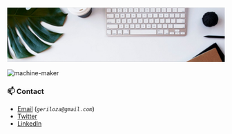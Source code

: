 ![Header](./1671962136306.jpeg)

<p align="left"> <img src="https://komarev.com/ghpvc/?username=gerex1408&label=Profile%20views&color=0e75b6&style=flat" alt="machine-maker" /> </p>

### 📫 Contact
  - [Email](mailto:geriloza@gmail.com) (_`geriloza@gmail.com`_)
  - [Twitter](https://twitter.com/GerardLozano9/)
  - [LinkedIn](https://linkedin.com/in/gerardlozanotrias/)
